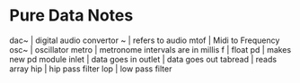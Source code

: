 # Pure Data Notes

dac~    | digital audio convertor
~       | refers to audio
mtof    | Midi to Frequency
osc~    | oscillator
metro   | metronome intervals are in millis
f       | float
pd      | makes new pd module
inlet   | data goes in
outlet  | data goes out
tabread | reads array
hip     | hip pass filter
lop     | low pass filter
